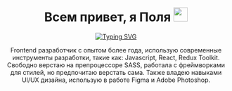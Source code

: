 <div style="display:flex; flex-direction:column; align-items:center;"><h1 align="center">Всем привет, я Поля <img src="https://github.com/blackcater/blackcater/raw/main/images/Hi.gif" height="32"/></h1>
   <a  align="center" href="https://git.io/typing-svg"><img src="https://readme-typing-svg.herokuapp.com?font=Fira+Code&size=17&pause=1000&color=6C00F7&center=true&vCenter=true&multiline=true&width=435&lines=Frontend+developer+%D0%B8%D0%B7+%D0%9F%D0%B5%D1%82%D0%B5%D1%80%D0%B1%D1%83%D1%80%D0%B3%D0%B0" alt="Typing SVG" /></a></div>
   <p align="center">Frontend разработчик с опытом более года, использую современные инструменты разработки, такие как: Javascript, React, Redux Toolkit. Свободно верстаю на препроцессоре SASS, работала с фреймворками для стилей, но предпочитаю верстать сама. Также владею навыками UI/UX дизайна, использую в работе Figma и Adobe Photoshop.</p>
